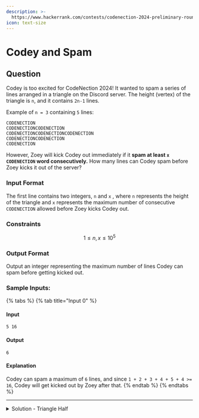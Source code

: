 ```yaml
---
description: >-
  https://www.hackerrank.com/contests/codenection-2024-preliminary-round-closed-category/challenges/cn24-3
icon: text-size
---
```


# Codey and Spam

## Question

Codey is too excited for CodeNection 2024! It wanted to spam a series of lines arranged in a triangle on the Discord server. The height (vertex) of the triangle is `n`, and it contains `2n-1` lines.

Example of `n = 3` containing `5` lines:

```
CODENECTION
CODENECTIONCODENECTION
CODENECTIONCODENECTIONCODENECTION
CODENECTIONCODENECTION
CODENECTION
```

However, Zoey will kick Codey out immediately if it **spam at least `x`** **`CODENECTION` word consecutively.** How many lines can Codey spam before Zoey kicks it out of the server?

### Input Format

The first line contains two integers, `n` and `x` , where `n` represents the height of the triangle and `x` represents the maximum number of consecutive `CODENECTION` allowed before Zoey kicks Codey out.

### Constraints

$$
1 \le n, x \le 10^5
$$

### Output Format

Output an integer representing the maximum number of lines Codey can spam before getting kicked out.

### Sample Inputs:

{% tabs %}
{% tab title="Input 0" %}
#### Input

```
5 16
```

#### Output

```
6
```

#### Explanation

Codey can spam a maximum of `6` lines, and since `1 + 2 + 3 + 4 + 5 + 4 >= 16`, Codey will get kicked out by Zoey after that.
{% endtab %}
{% endtabs %}

***

<details>

<summary>Solution - Triangle Half</summary>

Break this into 2 conditions:

1. From 1 to n
2. From n-1 to 1

My logic is first check if the sum of 1 to n is >= x. If it does, just add the numbers 1 by 1 until it >= x.

Otherwise, subtract the n with x, and do it reversely.

Here's my solution:

```python
n, m = map(int, input().strip().split())

total_spam = 0
lines = 0
steps = 1

while steps <= n:
    total_spam += steps
    lines += 1
    if total_spam >= m:
        break
    steps += 1

if total_spam < m:
    steps = n - 1
    while total_spam < m and steps > 0:
        total_spam += steps
        lines += 1
        steps -= 1

print(lines)
```

The time complexity should be O(n).

</details>
